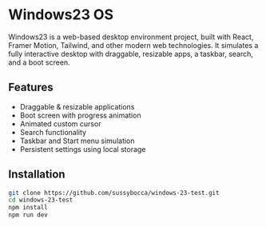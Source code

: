 # Windows23 OS

Windows23 is a web-based desktop environment project, built with React, Framer Motion, Tailwind, and other modern web technologies. It simulates a fully interactive desktop with draggable, resizable apps, a taskbar, search, and a boot screen.

## Features
- Draggable & resizable applications
- Boot screen with progress animation
- Animated custom cursor
- Search functionality
- Taskbar and Start menu simulation
- Persistent settings using local storage

## Installation
```bash
git clone https://github.com/sussybocca/windows-23-test.git
cd windows-23-test
npm install
npm run dev
